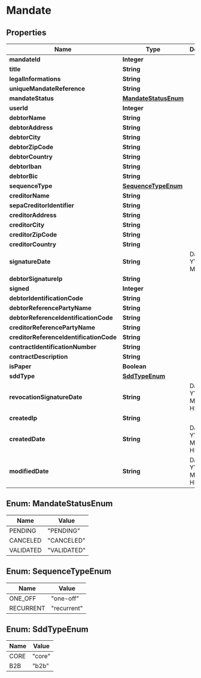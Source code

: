 
# Mandate

## Properties
Name | Type | Description | Notes
------------ | ------------- | ------------- | -------------
**mandateId** | **Integer** |  |  [optional]
**title** | **String** |  |  [optional]
**legalInformations** | **String** |  |  [optional]
**uniqueMandateReference** | **String** |  |  [optional]
**mandateStatus** | [**MandateStatusEnum**](#MandateStatusEnum) |  |  [optional]
**userId** | **Integer** |  |  [optional]
**debtorName** | **String** |  |  [optional]
**debtorAddress** | **String** |  |  [optional]
**debtorCity** | **String** |  |  [optional]
**debtorZipCode** | **String** |  |  [optional]
**debtorCountry** | **String** |  |  [optional]
**debtorIban** | **String** |  |  [optional]
**debtorBic** | **String** |  |  [optional]
**sequenceType** | [**SequenceTypeEnum**](#SequenceTypeEnum) |  |  [optional]
**creditorName** | **String** |  |  [optional]
**sepaCreditorIdentifier** | **String** |  |  [optional]
**creditorAddress** | **String** |  |  [optional]
**creditorCity** | **String** |  |  [optional]
**creditorZipCode** | **String** |  |  [optional]
**creditorCountry** | **String** |  |  [optional]
**signatureDate** | **String** | Date YYYY-MM-DD |  [optional]
**debtorSignatureIp** | **String** |  |  [optional]
**signed** | **Integer** |  |  [optional]
**debtorIdentificationCode** | **String** |  |  [optional]
**debtorReferencePartyName** | **String** |  |  [optional]
**debtorReferenceIdentificationCode** | **String** |  |  [optional]
**creditorReferencePartyName** | **String** |  |  [optional]
**creditorReferenceIdentificationCode** | **String** |  |  [optional]
**contractIdentificationNumber** | **String** |  |  [optional]
**contractDescription** | **String** |  |  [optional]
**isPaper** | **Boolean** |  |  [optional]
**sddType** | [**SddTypeEnum**](#SddTypeEnum) |  |  [optional]
**revocationSignatureDate** | **String** | Date YYYY-MM-DD HH:MM:SS |  [optional]
**createdIp** | **String** |  |  [optional]
**createdDate** | **String** | Date YYYY-MM-DD HH:MM:SS |  [optional]
**modifiedDate** | **String** | Date YYYY-MM-DD HH:MM:SS |  [optional]


<a name="MandateStatusEnum"></a>
## Enum: MandateStatusEnum
Name | Value
---- | -----
PENDING | &quot;PENDING&quot;
CANCELED | &quot;CANCELED&quot;
VALIDATED | &quot;VALIDATED&quot;


<a name="SequenceTypeEnum"></a>
## Enum: SequenceTypeEnum
Name | Value
---- | -----
ONE_OFF | &quot;one-off&quot;
RECURRENT | &quot;recurrent&quot;


<a name="SddTypeEnum"></a>
## Enum: SddTypeEnum
Name | Value
---- | -----
CORE | &quot;core&quot;
B2B | &quot;b2b&quot;



